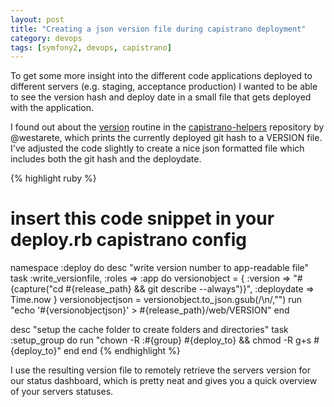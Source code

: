 ```yaml
---
layout: post
title: "Creating a json version file during capistrano deployment"
category: devops
tags: [symfony2, devops, capistrano]
---
```


To get some more insight into the different code applications deployed to different servers (e.g. staging, acceptance production) I wanted to be able to see the version hash and deploy date in a small file that gets deployed with the application.

I found out about the [version](https://github.com/westarete/capistrano-helpers/blob/master/lib/capistrano-helpers/version.rb) routine in the [capistrano-helpers](https://github.com/westarete/capistrano-helpers) repository by @westarete, which prints the currently deployed git hash to a VERSION file. I've adjusted the code slightly to create a nice json formatted file which includes both the git hash and the deploydate. 

{% highlight ruby %}
# insert this code snippet in your deploy.rb capistrano config
namespace :deploy do
  desc "write version number to app-readable file"
  task :write_versionfile, :roles => :app do
    versionobject = {
      :version => "#{capture("cd #{release_path} && git describe --always")}",
      :deploydate => Time.now
    }
    versionobjectjson = versionobject.to_json.gsub(/\\n/,"")
    run "echo '#{versionobjectjson}' > #{release_path}/web/VERSION"
  end

  desc "setup the cache folder to create folders and directories"
  task :setup_group do
    run "chown -R :#{group} #{deploy_to} && chmod -R g+s #{deploy_to}"
  end
end
{% endhighlight %}

I use the resulting version file to remotely retrieve the servers version for our status dashboard, which is pretty neat and gives you a quick overview of your servers statuses.


